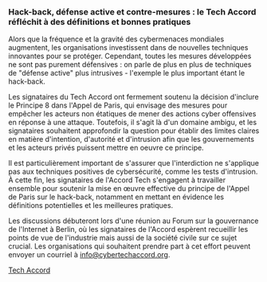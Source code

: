### Hack-back, défense active et contre-mesures : le Tech Accord réfléchit à des définitions et bonnes pratiques

Alors que la fréquence et la gravité des cybermenaces mondiales augmentent, les organisations investissent dans de nouvelles techniques innovantes pour se protéger. Cependant, toutes les mesures développées ne sont pas purement défensives : on parle de plus en plus de techniques de "défense active" plus intrusives - l'exemple le plus important étant le hack-back.

Les signataires du Tech Accord ont fermement soutenu la décision d'inclure le Principe 8 dans l'Appel de Paris, qui envisage des mesures pour empêcher les acteurs non étatiques de mener des actions cyber offensives en réponse à une attaque. Toutefois, il s'agit là d'un domaine ambigu, et les signataires souhaitent approfondir la question pour établir des limites claires en matière d'intention, d'autorité et d'intrusion afin que les gouvernements et les acteurs privés puissent mettre en oeuvre ce principe.

Il est particulièrement important de s'assurer que l'interdiction ne s'applique pas aux techniques positives de cybersécurité, comme les tests d'intrusion. À cette fin, les signataires de l'Accord Tech s'engagent à travailler ensemble pour soutenir la mise en œuvre effective du principe de l'Appel de Paris sur le hack-back, notamment en mettant en évidence les définitions potentielles et les meilleures pratiques.

Les discussions débuteront lors d'une réunion au Forum sur la gouvernance de l'Internet à Berlin, où les signataires de l'Accord espèrent recueillir les points de vue de l'industrie mais aussi de la société civile sur ce sujet crucial. Les organisations qui souhaitent prendre part à cet effort peuvent envoyer un courriel à info@cybertechaccord.org.

[Tech Accord](https://cybertechaccord.org/)
